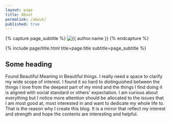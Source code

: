```yaml
---
layout: page
title: About
permalink: /about/
published: true
---
```


<div class="page" markdown="1">

{% capture page_subtitle %}
<img
    class="me"
    alt="{{ author.name }}"
    src="{{ site.author.photo | relative_url }}"
    srcset="{{ site.author.photo2x | relative_url }} 2x"
/>
{% endcapture %}

{% include page/title.html title=page.title subtitle=page_subtitle %}

## Some heading 

Found Beautiful Meaning in Beautiful things.
I really need a space to clarify my wide scope of interest. I found it so hard to distinguished between the things I love from the deepest part of my mind and the things I find doing it is aligned with social standard or others' expectation. I am curious about everything but I notice more attention should be allocated to the issues that I am most good at, most interested in and want to dedicate my whole life to. That is the reason why I  create this blog. It is a mirror that reflect my interest and strength and hope the contents are interesting and helpful.

</div>
